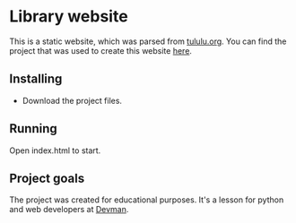 # Library website

This is a static website, which was parsed from [tululu.org](https://tululu.org/).
You can find the project that was used to create this website [here](https://github.com/yefimkorshever/d_04_05_online_lib).

## Installing

- Download the project files.

## Running

Open index.html to start.

## Project goals

The project was created for educational purposes.
It's a lesson for python and web developers at [Devman](https://dvmn.org).
